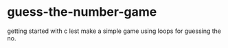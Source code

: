 # guess-the-number-game
getting started with c 
lest make a simple game using loops
for guessing the no.
